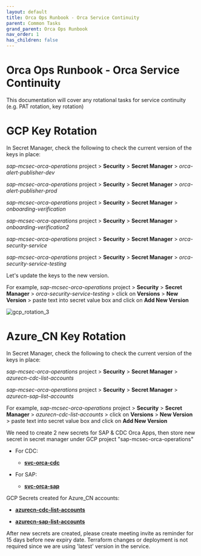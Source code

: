 ```yaml
---
layout: default
title: Orca Ops Runbook - Orca Service Continuity
parent: Common Tasks
grand_parent: Orca Ops Runbook
nav_order: 1
has_children: false
---
```


# Orca Ops Runbook - Orca Service Continuity

This documentation will cover any rotational tasks for service continuity (e.g. PAT rotation, key rotation)

# GCP Key Rotation

In Secret Manager, check the following to check the current version of
the keys in place:

_sap-mcsec-orca-operations_ project \> **Security** \> **Secret Manager**
\> _orca-alert-publisher-dev_

_sap-mcsec-orca-operations_ project \> **Security** \> **Secret Manager**
\> _orca-alert-publisher-prod_

_sap-mcsec-orca-operations_ project \> **Security** \> **Secret Manager**
\> _onboarding-verification_

_sap-mcsec-orca-operations_ project \> **Security** \> **Secret Manager**
\> _onboarding-verification2_

_sap-mcsec-orca-operations_ project \> **Security** \> **Secret Manager**
\> _orca-security-service_

_sap-mcsec-orca-operations_ project \> **Security** \> **Secret Manager**
\> _orca-security-service-testing_

Let's update the keys to the new version.

For example, _sap-mcsec-orca-operations_ project \> **Security** \>
**Secret Manager** \> _orca-security-service-testing_ \> click on **Versions** \>
**New Version** \> paste text into secret value box and click on **Add
New Version**

![gcp_rotation_3](/assets/docs-images/orca_ops_runbooks/gcpversions.PNG)

# Azure_CN Key Rotation

In Secret Manager, check the following to check the current version of the keys in place:

_sap-mcsec-orca-operations_ project \> **Security** \> **Secret Manager**
\> _azurecn-cdc-list-accounts_

_sap-mcsec-orca-operations_ project \> **Security** \> **Secret Manager**
\> _azurecn-sap-list-accounts_

For example, _sap-mcsec-orca-operations_ project \> **Security** \>
**Secret Manager** \> _azurecn-cdc-list-accounts_ \> click on **Versions** \>
**New Version** \> paste text into secret value box and click on **Add
New Version**

We need to create 2 new secrets for SAP & CDC Orca Apps, then store new secret in secret manager under GCP project "sap-mcsec-orca-operations"

- For CDC:

  - [**svc-orca-cdc**](https://portal.azure.cn/#view/Microsoft_AAD_RegisteredApps/ApplicationMenuBlade/~/Credentials/appId/8fc160e8-84e9-40aa-9ee4-8d3621bb0e8d/isMSAApp~/false)

- For SAP:
  - [**svc-orca-sap**](https://portal.azure.cn/#view/Microsoft_AAD_RegisteredApps/ApplicationMenuBlade/~/Credentials/appId/1da0448b-d509-4858-8a7d-4828c6b2fd3d/isMSAApp~/false)

GCP Secrets created for Azure_CN accounts:

- [**azurecn-cdc-list-accounts**](https://console.cloud.google.com/security/secret-manager/secret/azurecn-cdc-list-accounts?authuser=1&project=sap-mcsec-orca-operations)

- [**azurecn-sap-list-accounts**](https://console.cloud.google.com/security/secret-manager/secret/azurecn-sap-list-accounts?authuser=1&project=sap-mcsec-orca-operations)

After new secrets are created, please create meeting invite as reminder for 15 days before new expiry date.
Terraform changes or deployment is not required since we are using 'latest' version in the service.
